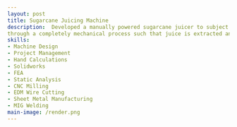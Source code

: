 ```yaml
---
layout: post
title: Sugarcane Juicing Machine
description:  Developed a manually powered sugarcane juicer to subject a section of sugarcane
through a completely mechanical process such that juice is extracted and accumulated.
skills: 
- Machine Design
- Project Management
- Hand Calculations
- Solidworks
- FEA
- Static Analysis
- CNC Milling
- EDM Wire Cutting
- Sheet Metal Manufacturing
- MIG Welding
main-image: /render.png
---
```

